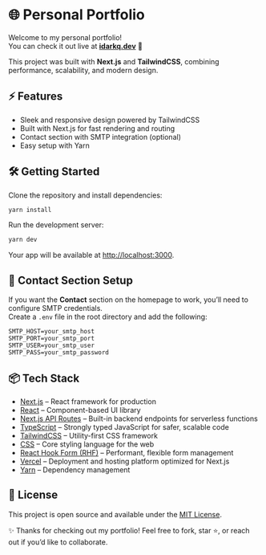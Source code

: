 # 🌐 Personal Portfolio

Welcome to my personal portfolio!  
You can check it out live at **[idarkq.dev](https://idarkq.dev)** 🚀

This project was built with **Next.js** and **TailwindCSS**, combining performance, scalability, and modern design.

## ⚡ Features
- Sleek and responsive design powered by TailwindCSS
- Built with Next.js for fast rendering and routing
- Contact section with SMTP integration (optional)
- Easy setup with Yarn

## 🛠️ Getting Started

Clone the repository and install dependencies:

```bash
yarn install

```

Run the development server:

```bash
yarn dev

```

Your app will be available at [http://localhost:3000](http://localhost:3000).

## 📩 Contact Section Setup

If you want the **Contact** section on the homepage to work, you’ll need to configure SMTP credentials.  
Create a `.env` file in the root directory and add the following:

```env
SMTP_HOST=your_smtp_host
SMTP_PORT=your_smtp_port
SMTP_USER=your_smtp_user
SMTP_PASS=your_smtp_password

```

## 📦 Tech Stack

-   [Next.js](https://nextjs.org/) – React framework for production
-   [React](https://react.dev/) – Component-based UI library
-   [Next.js API Routes](https://nextjs.org/docs/api-routes/introduction) – Built-in backend endpoints for serverless functions
-   [TypeScript](https://www.typescriptlang.org/) – Strongly typed JavaScript for safer, scalable code
-   [TailwindCSS](https://tailwindcss.com/) – Utility-first CSS framework
-   [CSS](https://developer.mozilla.org/en-US/docs/Web/CSS) – Core styling language for the web
-   [React Hook Form (RHF)](https://react-hook-form.com/) – Performant, flexible form management
-   [Vercel](https://vercel.com/) – Deployment and hosting platform optimized for Next.js
-   [Yarn](https://yarnpkg.com/) – Dependency management

## 📄 License

This project is open source and available under the [MIT License](LICENSE).

✨ Thanks for checking out my portfolio! Feel free to fork, star ⭐, or reach out if you’d like to collaborate.